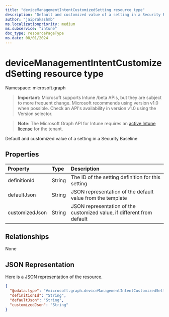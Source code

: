 ```yaml
---
title: "deviceManagementIntentCustomizedSetting resource type"
description: "Default and customized value of a setting in a Security Baseline"
author: "jaiprakashmb"
ms.localizationpriority: medium
ms.subservice: "intune"
doc_type: resourcePageType
ms.date: 08/01/2024
---
```


# deviceManagementIntentCustomizedSetting resource type

Namespace: microsoft.graph

> **Important:** Microsoft supports Intune /beta APIs, but they are subject to more frequent change. Microsoft recommends using version v1.0 when possible. Check an API's availability in version v1.0 using the Version selector.

> **Note:** The Microsoft Graph API for Intune requires an [active Intune license](https://go.microsoft.com/fwlink/?linkid=839381) for the tenant.

Default and customized value of a setting in a Security Baseline

## Properties
|Property|Type|Description|
|:---|:---|:---|
|definitionId|String|The ID of the setting definition for this setting|
|defaultJson|String|JSON representation of the default value from the template|
|customizedJson|String|JSON representation of the customized value, if different from default|

## Relationships
None

## JSON Representation
Here is a JSON representation of the resource.
<!-- {
  "blockType": "resource",
  "@odata.type": "microsoft.graph.deviceManagementIntentCustomizedSetting"
}
-->
``` json
{
  "@odata.type": "#microsoft.graph.deviceManagementIntentCustomizedSetting",
  "definitionId": "String",
  "defaultJson": "String",
  "customizedJson": "String"
}
```